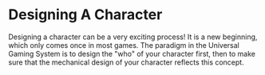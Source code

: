 # Designing A Character

Designing a character can be a very exciting process! It is a new beginning, which only comes once in most games. The paradigm in the Universal Gaming System is to design the "who" of your character first, then to make sure that the mechanical design of your character reflects this concept.

